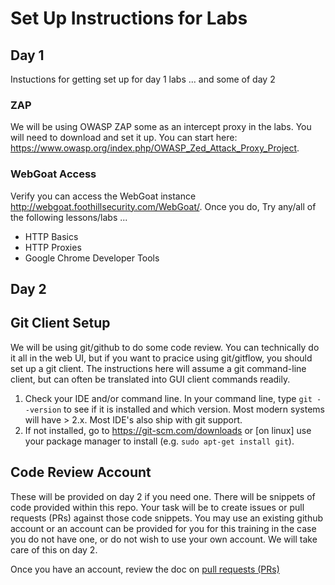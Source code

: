 # Set Up Instructions for Labs

## Day 1
Instuctions for getting set up for day 1 labs ... and some of day 2

### ZAP
We will be using OWASP ZAP some as an intercept proxy in the labs. You will need to download and set it up. You can start here: https://www.owasp.org/index.php/OWASP_Zed_Attack_Proxy_Project.

### WebGoat Access
Verify you can access the WebGoat instance http://webgoat.foothillsecurity.com/WebGoat/. Once you do, Try any/all of the following lessons/labs ...
* HTTP Basics
* HTTP Proxies
* Google Chrome Developer Tools

## Day 2

## Git Client Setup
We will be using git/github to do some code review. You can technically do it all in the web UI, but if you want to pracice using git/gitflow, you should set up a git client. The instructions here will assume a git command-line client, but can often be translated into GUI client commands readily.

1. Check your IDE and/or command line. In your command line, type `git --version` to see if it is installed and which version. Most modern systems will have > 2.x. Most IDE's also ship with git support.
2. If not installed, go to https://git-scm.com/downloads or [on linux] use your package manager to install (e.g. `sudo apt-get install git`).

## Code Review Account
These will be provided on day 2 if you need one. There will be snippets of code provided within this repo. Your task will be to create issues or pull requests (PRs) against those 
code snippets. You may use an existing github account or an account can be provided for you for this training in the case you do not have one, or do not wish to use your own account. We will take care of this on day 2.

Once you have an account, review the doc on [pull requests (PRs)](pull-requests.md)
